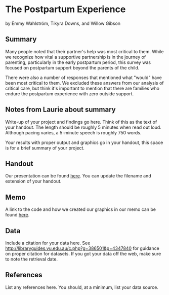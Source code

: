 The Postpartum Experience
================
by Emmy Wahlström, Tikyra Downs, and Willow Gibson

## Summary


Many people noted that their partner's help was most critical to them. While we recognize how vital a supportive partnership is in the journey of parenting, particularly in the early postpartum period, this survey was focused on postpartum support beyond the parents of the child.

There were also a number of responses that mentioned what "would" have been most critical to them. We excluded these answers from our analysis of critical care, but think it's important to mention that there are families who endure the postpartum experience with zero outside support.

## Notes from Laurie about summary
Write-up of your project and findings go here. Think of this as the text
of your handout. The length should be roughly 5 minutes when read
out loud. Although pacing varies, a 5-minute speech is roughly 750
words. 

Your results with proper output and
graphics go in your handout, this space is for a brief summary of
your project.

## Handout

Our presentation can be found [here](handout/handout.pdf). You can update the filename and extension of your handout.

## Memo

A link to the code and how we created our graphics in our memo can be found [here](memo/memo.html).

## Data

Include a citation for your data here. See
<http://libraryguides.vu.edu.au/c.php?g=386501&p=4347840> for guidance
on proper citation for datasets. If you got your data off the web, make
sure to note the retrieval date.

## References

List any references here. You should, at a minimum, list your data
source.
